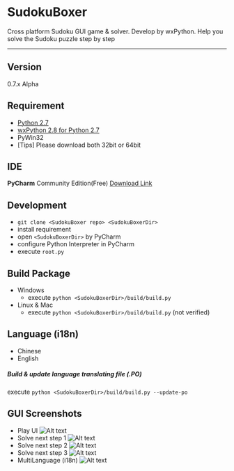 SudokuBoxer
=======
Cross platform Sudoku GUI game & solver. Develop by wxPython. Help you solve the Sudoku puzzle step by step

--------------

Version
--------------
0.7.x Alpha

Requirement
--------------
* [Python 2.7](https://www.python.org/download/releases/2.7)
* [wxPython 2.8 for Python 2.7](http://www.wxpython.org/download.php)
* PyWin32 
* [Tips] Please download both 32bit or 64bit


IDE
--------------
**PyCharm** Community Edition(Free) [Download Link](http://www.jetbrains.com/pycharm/download/)


Development
--------------
* `git clone <SudokuBoxer repo> <SudokuBoxerDir>`
* install requirement
* open `<SudokuBoxerDir>` by PyCharm
* configure Python Interpreter in PyCharm
* execute `root.py`


Build Package
--------------
* Windows
  * execute `python <SudokuBoxerDir>/build/build.py`
* Linux & Mac
  * execute `python <SudokuBoxerDir>/build/build.py` (not verified)


Language (i18n)
--------------
* Chinese
* English

##### Build & update language translating file (.PO)
 execute `python <SudokuBoxerDir>/build/build.py --update-po`


GUI Screenshots
--------------
* Play UI
![Alt text](https://raw.githubusercontent.com/Falldog/SudokuBoxer/master/.imgres/Screenshots_UI.png "Play UI")
* Solve next step 1
![Alt text](https://raw.githubusercontent.com/Falldog/SudokuBoxer/master/.imgres/Screenshots_Solve1.png "Solve next step")
* Solve next step 2
![Alt text](https://raw.githubusercontent.com/Falldog/SudokuBoxer/master/.imgres/Screenshots_Solve2.png "Solve next step")
* Solve next step 3
![Alt text](https://raw.githubusercontent.com/Falldog/SudokuBoxer/master/.imgres/Screenshots_Solve3.png "Solve next step")
* MultiLanguage (i18n)
![Alt text](https://raw.githubusercontent.com/Falldog/SudokuBoxer/master/.imgres/Screenshots_i18n.png "MultiLanguage")

